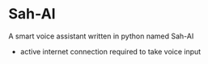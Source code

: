 # Sah-AI
A smart voice assistant written in python named Sah-AI


- active internet connection required to take voice input
